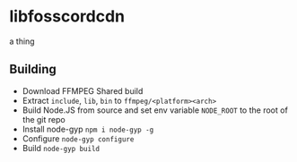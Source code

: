 # libfosscordcdn

a thing

## Building

- Download FFMPEG Shared build
- Extract `include`, `lib`, `bin` to `ffmpeg/<platform><arch>`
- Build Node.JS from source and set env variable `NODE_ROOT` to the root of the git repo
- Install node-gyp `npm i node-gyp -g`
- Configure `node-gyp configure`
- Build `node-gyp build`
